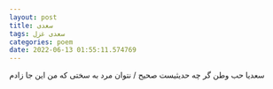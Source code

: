 ```yaml
---
layout: post
title: سعدی
tags: سعدی غزل
categories: poem
date: 2022-06-13 01:55:11.574769
---
```


سعدیا حب وطن گر چه حدیثیست صحیح / نتوان مرد به سختی که من این جا زادم